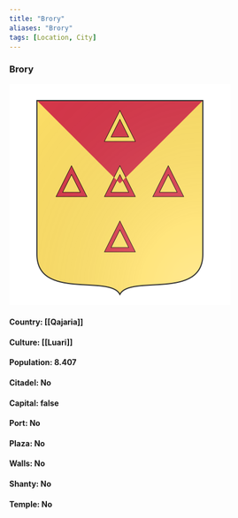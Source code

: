 ```yaml
---
title: "Brory"
aliases: "Brory"
tags: [Location, City]
---
```

### Brory
![](attachment/fc1d2273e0e86dd88777a413ac520ed3.svg)

#### Country: [[Qajaria]]

#### Culture: [[Luari]]

#### Population: 8.407

#### Citadel: No

#### Capital: false

#### Port: No

#### Plaza: No

#### Walls: No

#### Shanty: No

#### Temple: No

